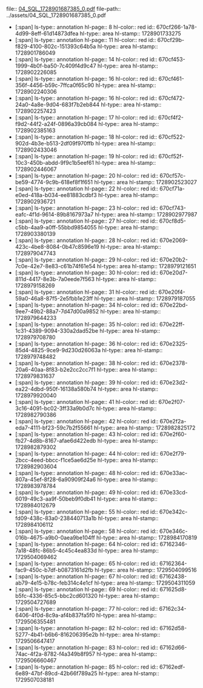 file:: [04_SQL_1728901687385_0.pdf](../assets/04_SQL_1728901687385_0.pdf)
file-path:: ../assets/04_SQL_1728901687385_0.pdf

- [:span]
  ls-type:: annotation
  hl-page:: 8
  hl-color:: red
  id:: 670cf266-1a78-4d99-8eff-61d14873dfea
  hl-type:: area
  hl-stamp:: 1728901733275
- [:span]
  ls-type:: annotation
  hl-page:: 11
  hl-color:: red
  id:: 670cf29b-f829-4100-802c-151393c64b5a
  hl-type:: area
  hl-stamp:: 1728901786049
- [:span]
  ls-type:: annotation
  hl-page:: 14
  hl-color:: red
  id:: 670cf453-1999-4b0f-ba50-7c409f4d9c47
  hl-type:: area
  hl-stamp:: 1728902226085
- [:span]
  ls-type:: annotation
  hl-page:: 16
  hl-color:: red
  id:: 670cf461-356f-4456-b59c-7ffca0f65c90
  hl-type:: area
  hl-stamp:: 1728902240306
- [:span]
  ls-type:: annotation
  hl-page:: 16
  hl-color:: red
  id:: 670cf472-24a0-4a8e-9d04-683f7b2eb844
  hl-type:: area
  hl-stamp:: 1728902257423
- [:span]
  ls-type:: annotation
  hl-page:: 17
  hl-color:: red
  id:: 670cf4f2-f9d2-44f2-a24f-0896a39cb084
  hl-type:: area
  hl-stamp:: 1728902385163
- [:span]
  ls-type:: annotation
  hl-page:: 18
  hl-color:: red
  id:: 670cf522-902d-4b3e-b513-2df09f970ffb
  hl-type:: area
  hl-stamp:: 1728902433046
- [:span]
  ls-type:: annotation
  hl-page:: 19
  hl-color:: red
  id:: 670cf52f-10c3-450b-abdd-9f9c1b5eef61
  hl-type:: area
  hl-stamp:: 1728902446067
- [:span]
  ls-type:: annotation
  hl-page:: 20
  hl-color:: red
  id:: 670cf57c-be59-4774-9c9b-618ef8f1f651
  hl-type:: area
  hl-stamp:: 1728902523027
- [:span]
  ls-type:: annotation
  hl-page:: 22
  hl-color:: red
  id:: 670cf71a-e0ed-418a-b034-ee81883cdbf3
  hl-type:: area
  hl-stamp:: 1728902936721
- [:span]
  ls-type:: annotation
  hl-page:: 23
  hl-color:: red
  id:: 670cf743-eafc-4f1d-9614-89b8167973a7
  hl-type:: area
  hl-stamp:: 1728902977987
- [:span]
  ls-type:: annotation
  hl-page:: 27
  hl-color:: red
  id:: 670cf8d5-c5bb-4aa9-a0ff-55bbd9854055
  hl-type:: area
  hl-stamp:: 1728903380139
- [:span]
  ls-type:: annotation
  hl-page:: 28
  hl-color:: red
  id:: 670e2069-423c-4be8-8084-0b47c8596e19
  hl-type:: area
  hl-stamp:: 1728979047743
- [:span]
  ls-type:: annotation
  hl-page:: 29
  hl-color:: red
  id:: 670e20b2-7c0e-42e7-8e83-c61b74f61e54
  hl-type:: area
  hl-stamp:: 1728979121651
- [:span]
  ls-type:: annotation
  hl-page:: 30
  hl-color:: red
  id:: 670e20d7-811d-4417-8e3b-7a0eede7f563
  hl-type:: area
  hl-stamp:: 1728979158269
- [:span]
  ls-type:: annotation
  hl-page:: 31
  hl-color:: red
  id:: 670e20f4-59a0-46a8-87f5-2e5fbb1e23ff
  hl-type:: area
  hl-stamp:: 1728979187055
- [:span]
  ls-type:: annotation
  hl-page:: 34
  hl-color:: red
  id:: 670e22bd-9ee7-49b2-88a7-7d47d00a9852
  hl-type:: area
  hl-stamp:: 1728979644233
- [:span]
  ls-type:: annotation
  hl-page:: 35
  hl-color:: red
  id:: 670e22ff-1c31-4389-9094-330a2dad52be
  hl-type:: area
  hl-stamp:: 1728979708780
- [:span]
  ls-type:: annotation
  hl-page:: 36
  hl-color:: red
  id:: 670e2325-85d4-4825-9ce9-9d230d26063a
  hl-type:: area
  hl-stamp:: 1728979748482
- [:span]
  ls-type:: annotation
  hl-page:: 38
  hl-color:: red
  id:: 670e2378-20a6-40aa-8f83-b2e2cc2cc7f1
  hl-type:: area
  hl-stamp:: 1728979831637
- [:span]
  ls-type:: annotation
  hl-page:: 39
  hl-color:: red
  id:: 670e23d2-ea22-4dbd-950f-16138a580b74
  hl-type:: area
  hl-stamp:: 1728979920040
- [:span]
  ls-type:: annotation
  hl-page:: 41
  hl-color:: red
  id:: 670e2f07-3c16-4091-bc02-3ff33a9b0d7c
  hl-type:: area
  hl-stamp:: 1728982790386
- [:span]
  ls-type:: annotation
  hl-page:: 42
  hl-color:: red
  id:: 670e2f2a-eda7-4111-bf23-59c7b2f55661
  hl-type:: area
  hl-stamp:: 1728982825172
- [:span]
  ls-type:: annotation
  hl-page:: 43
  hl-color:: red
  id:: 670e2f60-fb27-4d8b-8167-afae6d422edb
  hl-type:: area
  hl-stamp:: 1728982879302
- [:span]
  ls-type:: annotation
  hl-page:: 44
  hl-color:: red
  id:: 670e2f79-2bcc-4eed-bbcc-f1ce5ae6d25e
  hl-type:: area
  hl-stamp:: 1728982903604
- [:span]
  ls-type:: annotation
  hl-page:: 48
  hl-color:: red
  id:: 670e33ac-807a-45ef-8f28-6a90909f24a6
  hl-type:: area
  hl-stamp:: 1728983978784
- [:span]
  ls-type:: annotation
  hl-page:: 49
  hl-color:: red
  id:: 670e33cd-6019-49c3-aa9f-50beb9f0db41
  hl-type:: area
  hl-stamp:: 1728984012679
- [:span]
  ls-type:: annotation
  hl-page:: 55
  hl-color:: red
  id:: 670e342c-fd09-438c-83a0-238440713a1b
  hl-type:: area
  hl-stamp:: 1728984106112
- [:span]
  ls-type:: annotation
  hl-page:: 58
  hl-color:: red
  id:: 670e346c-016b-4675-a9b0-0aea9be104ff
  hl-type:: area
  hl-stamp:: 1728984170819
- [:span]
  ls-type:: annotation
  hl-page:: 64
  hl-color:: red
  id:: 67162346-7a18-48fc-86b5-4c45c4ea833d
  hl-type:: area
  hl-stamp:: 1729504069462
- [:span]
  ls-type:: annotation
  hl-page:: 65
  hl-color:: red
  id:: 67162364-fac9-450c-b7df-b0873161d2fb
  hl-type:: area
  hl-stamp:: 1729504099516
- [:span]
  ls-type:: annotation
  hl-page:: 67
  hl-color:: red
  id:: 67162438-ab79-4e15-b78c-feb314c4e1cf
  hl-type:: area
  hl-stamp:: 1729504311059
- [:span]
  ls-type:: annotation
  hl-page:: 69
  hl-color:: red
  id:: 671625d8-b5fc-4336-85c5-bbc2cd601320
  hl-type:: area
  hl-stamp:: 1729504727689
- [:span]
  ls-type:: annotation
  hl-page:: 77
  hl-color:: red
  id:: 67162c34-6406-4f0d-8c9a-af4b837fa5f0
  hl-type:: area
  hl-stamp:: 1729506355481
- [:span]
  ls-type:: annotation
  hl-page:: 82
  hl-color:: red
  id:: 67162d58-5277-4b41-b6b6-816206395e2b
  hl-type:: area
  hl-stamp:: 1729506647417
- [:span]
  ls-type:: annotation
  hl-page:: 83
  hl-color:: red
  id:: 67162d66-74ac-4f2a-8782-f4a349b8f957
  hl-type:: area
  hl-stamp:: 1729506660467
- [:span]
  ls-type:: annotation
  hl-page:: 85
  hl-color:: red
  id:: 67162edf-6e89-47bf-89cd-42b66f789a25
  hl-type:: area
  hl-stamp:: 1729507038181
